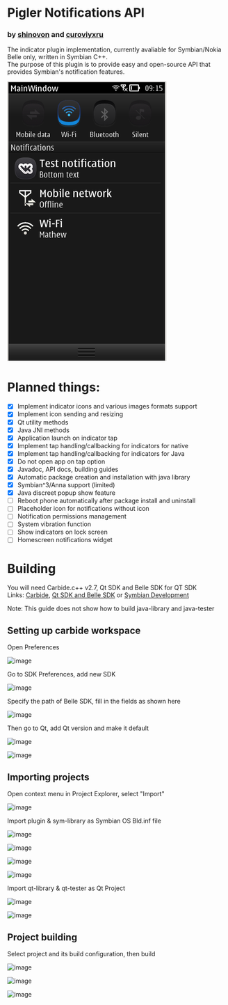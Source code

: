 # Pigler Notifications API
### by [shinovon](https://github.com/shinovon) and [curoviyxru](https://github.com/curoviyxru)
The indicator plugin implementation, currently avaliable for Symbian/Nokia Belle only, written in Symbian C++.<br>
The purpose of this plugin is to provide easy and open-source API that provides Symbian's notification features.

![Screenshot](screenshot.png)

# Planned things:
* [x] Implement indicator icons and various images formats support
* [x] Implement icon sending and resizing
* [x] Qt utility methods
* [x] Java JNI methods
* [x] Application launch on indicator tap
* [x] Implement tap handling/callbacking for indicators for native
* [x] Implement tap handling/callbacking for indicators for Java
* [x] Do not open app on tap option
* [x] Javadoc, API docs, building guides
* [x] Automatic package creation and installation with java library
* [x] Symbian^3/Anna support (limited)
* [x] Java discreet popup show feature
* [ ] Reboot phone automatically after package install and uninstall
* [ ] Placeholder icon for notifications without icon
* [ ] Notification permissions management
* [ ] System vibration function
* [ ] Show indicators on lock screen
* [ ] Homescreen notifications widget

# Building
You will need Carbide.c++ v2.7, Qt SDK and Belle SDK for QT SDK<br>
Links: <a href="https://mrrosset.github.io/Symbian-Archive/Dep&IDE.html">Carbide</a>,  <a href="https://mrrosset.github.io/Symbian-Archive/SDKs-Langs.html">Qt SDK and Belle SDK</a> or <a href="https://www.mediafire.com/folder/79jhy594xb3uk/Symbian_Development">Symbian Development</a>

Note: This guide does not show how to build java-library and java-tester


## Setting up carbide workspace
Open Preferences

![image](https://github.com/piglerorg/pigler/assets/43963888/9b2eb07e-41e0-42ff-8fae-7228f28f482b)

Go to SDK Preferences, add new SDK

![image](https://github.com/piglerorg/pigler/assets/43963888/9c8a3e1a-a298-4dc1-929a-141794044a85)

Specify the path of Belle SDK, fill in the fields as shown here

![image](https://github.com/piglerorg/pigler/assets/43963888/58c8100f-d7f5-451c-8765-8080c5a567eb)

Then go to Qt, add Qt version and make it default

![image](https://github.com/piglerorg/pigler/assets/43963888/e0959905-71ad-413d-b56d-427a32feb20a)

![image](https://github.com/piglerorg/pigler/assets/43963888/e4207a0e-fc5e-4f03-8ab8-aa86708890e8)

## Importing projects
Open context menu in Project Explorer, select "Import"

![image](https://github.com/piglerorg/pigler/assets/43963888/72889f69-58ac-4083-9f51-b4d86c6b5f3a)

Import plugin & sym-library as Symbian OS Bld.inf file

![image](https://github.com/piglerorg/pigler/assets/43963888/41caf6be-fe73-489c-9723-22520347c060)

![image](https://github.com/piglerorg/pigler/assets/43963888/8cde9a00-1f1b-4958-acb1-d643d1d3af08)

![image](https://github.com/piglerorg/pigler/assets/43963888/6103a974-e39c-4b96-a532-d269b413b569)

![image](https://github.com/piglerorg/pigler/assets/43963888/560d4ecd-2f15-4a82-b553-a048e81fbdcd)


Import qt-library & qt-tester as Qt Project

![image](https://github.com/piglerorg/pigler/assets/43963888/7f9c47a0-93be-4f10-848c-5d6ef6330b4e)

![image](https://github.com/piglerorg/pigler/assets/43963888/81f561c8-07e8-49a9-9174-17241bf346d0)

## Project building

Select project and its build configuration, then build

![image](https://github.com/piglerorg/pigler/assets/43963888/fbe85e6d-2e89-4516-83ac-c13143987bff)

![image](https://github.com/piglerorg/pigler/assets/43963888/c517419a-440b-41bc-8bad-29f768a12ad8)

![image](https://github.com/piglerorg/pigler/assets/43963888/741ed133-37dd-4426-9049-7fe2287cd923)
